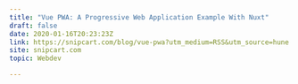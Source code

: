 ```yaml
---
title: "Vue PWA: A Progressive Web Application Example With Nuxt"
draft: false
date: 2020-01-16T20:23:23Z
link: https://snipcart.com/blog/vue-pwa?utm_medium=RSS&utm_source=hune
site: snipcart.com
topic: Webdev  

---
```

